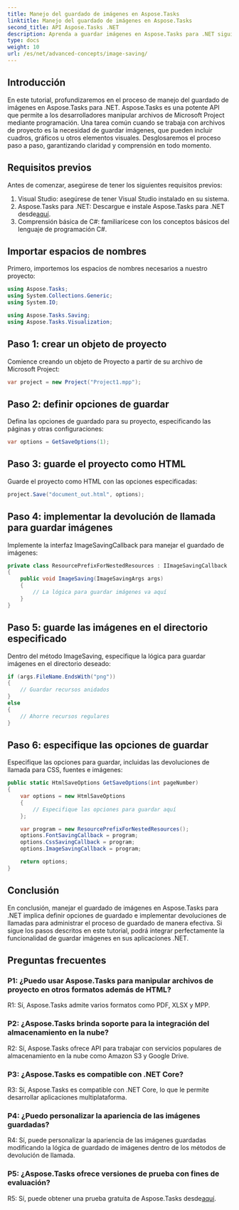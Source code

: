 ```yaml
---
title: Manejo del guardado de imágenes en Aspose.Tasks
linktitle: Manejo del guardado de imágenes en Aspose.Tasks
second_title: API Aspose.Tasks .NET
description: Aprenda a guardar imágenes en Aspose.Tasks para .NET siguiendo instrucciones paso a paso. Integre perfectamente la funcionalidad de guardar imágenes en sus aplicaciones .NET.
type: docs
weight: 10
url: /es/net/advanced-concepts/image-saving/
---
```

## Introducción

En este tutorial, profundizaremos en el proceso de manejo del guardado de imágenes en Aspose.Tasks para .NET. Aspose.Tasks es una potente API que permite a los desarrolladores manipular archivos de Microsoft Project mediante programación. Una tarea común cuando se trabaja con archivos de proyecto es la necesidad de guardar imágenes, que pueden incluir cuadros, gráficos u otros elementos visuales. Desglosaremos el proceso paso a paso, garantizando claridad y comprensión en todo momento.

## Requisitos previos

Antes de comenzar, asegúrese de tener los siguientes requisitos previos:

1. Visual Studio: asegúrese de tener Visual Studio instalado en su sistema.
2.  Aspose.Tasks para .NET: Descargue e instale Aspose.Tasks para .NET desde[aquí](https://releases.aspose.com/tasks/net/).
3. Comprensión básica de C#: familiarícese con los conceptos básicos del lenguaje de programación C#.

## Importar espacios de nombres

Primero, importemos los espacios de nombres necesarios a nuestro proyecto:

```csharp
using Aspose.Tasks;
using System.Collections.Generic;
using System.IO;

using Aspose.Tasks.Saving;
using Aspose.Tasks.Visualization;
```

## Paso 1: crear un objeto de proyecto

Comience creando un objeto de Proyecto a partir de su archivo de Microsoft Project:

```csharp
var project = new Project("Project1.mpp");
```

## Paso 2: definir opciones de guardar

Defina las opciones de guardado para su proyecto, especificando las páginas y otras configuraciones:

```csharp
var options = GetSaveOptions(1);
```

## Paso 3: guarde el proyecto como HTML

Guarde el proyecto como HTML con las opciones especificadas:

```csharp
project.Save("document_out.html", options);
```

## Paso 4: implementar la devolución de llamada para guardar imágenes

Implemente la interfaz ImageSavingCallback para manejar el guardado de imágenes:

```csharp
private class ResourcePrefixForNestedResources : IImageSavingCallback
{
    public void ImageSaving(ImageSavingArgs args)
    {
        // La lógica para guardar imágenes va aquí
    }
}
```

## Paso 5: guarde las imágenes en el directorio especificado

Dentro del método ImageSaving, especifique la lógica para guardar imágenes en el directorio deseado:

```csharp
if (args.FileName.EndsWith("png"))
{
    // Guardar recursos anidados
}
else
{
    // Ahorre recursos regulares
}
```

## Paso 6: especifique las opciones de guardar

Especifique las opciones para guardar, incluidas las devoluciones de llamada para CSS, fuentes e imágenes:

```csharp
public static HtmlSaveOptions GetSaveOptions(int pageNumber)
{
    var options = new HtmlSaveOptions
    {
        // Especifique las opciones para guardar aquí
    };

    var program = new ResourcePrefixForNestedResources();
    options.FontSavingCallback = program;
    options.CssSavingCallback = program;
    options.ImageSavingCallback = program;

    return options;
}
```

## Conclusión

En conclusión, manejar el guardado de imágenes en Aspose.Tasks para .NET implica definir opciones de guardado e implementar devoluciones de llamadas para administrar el proceso de guardado de manera efectiva. Si sigue los pasos descritos en este tutorial, podrá integrar perfectamente la funcionalidad de guardar imágenes en sus aplicaciones .NET.

## Preguntas frecuentes

### P1: ¿Puedo usar Aspose.Tasks para manipular archivos de proyecto en otros formatos además de HTML?

R1: Sí, Aspose.Tasks admite varios formatos como PDF, XLSX y MPP.

### P2: ¿Aspose.Tasks brinda soporte para la integración del almacenamiento en la nube?

R2: Sí, Aspose.Tasks ofrece API para trabajar con servicios populares de almacenamiento en la nube como Amazon S3 y Google Drive.

### P3: ¿Aspose.Tasks es compatible con .NET Core?

R3: Sí, Aspose.Tasks es compatible con .NET Core, lo que le permite desarrollar aplicaciones multiplataforma.

### P4: ¿Puedo personalizar la apariencia de las imágenes guardadas?

R4: Sí, puede personalizar la apariencia de las imágenes guardadas modificando la lógica de guardado de imágenes dentro de los métodos de devolución de llamada.

### P5: ¿Aspose.Tasks ofrece versiones de prueba con fines de evaluación?

 R5: Sí, puede obtener una prueba gratuita de Aspose.Tasks desde[aquí](https://releases.aspose.com/).
